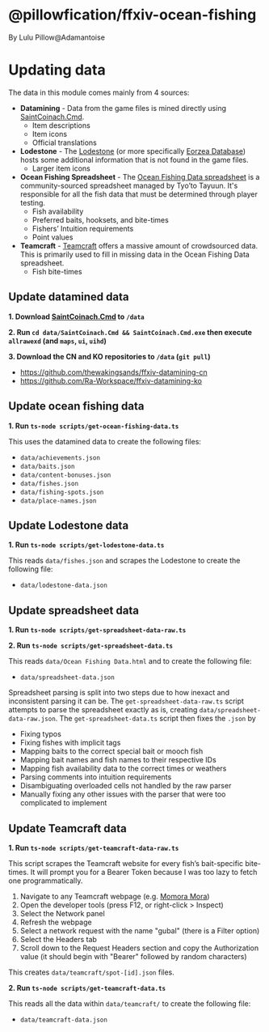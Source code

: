# @pillowfication/ffxiv-ocean-fishing

By Lulu Pillow@Adamantoise

# Updating data

The data in this module comes mainly from 4 sources:

- **Datamining** - Data from the game files is mined directly using [SaintCoinach.Cmd](https://github.com/xivapi/SaintCoinach/).
    - Item descriptions
    - Item icons
    - Official translations
- **Lodestone** - The [Lodestone](https://na.finalfantasyxiv.com/lodestone/) (or more specifically [Eorzea Database](https://na.finalfantasyxiv.com/lodestone/playguide/db/)) hosts some additional information that is not found in the game files.
    - Larger item icons
- **Ocean Fishing Spreadsheet** - The [Ocean Fishing Data spreadsheet](https://docs.google.com/spreadsheets/d/e/2PACX-1vRwGdlaadqwY_X7htQdIGbKmhaAue2leyrB7jj06gsuoCcdwxRQtDdqLKW0k-H3SJ7P7wvM1pi2zoJ2/pubhtml) is a community-sourced spreadsheet managed by Tyo’to Tayuun. It's responsible for all the fish data that must be determined through player testing.
    - Fish availability
    - Preferred baits, hooksets, and bite-times
    - Fishers’ Intuition requirements
    - Point values
- **Teamcraft** - [Teamcraft](https://ffxivteamcraft.com/) offers a massive amount of crowdsourced data. This is primarily used to fill in missing data in the Ocean Fishing Data spreadsheet.
    - Fish bite-times

## Update datamined data

**1. Download [SaintCoinach.Cmd](https://github.com/xivapi/SaintCoinach/releases) to `/data`**

**2. Run `cd data/SaintCoinach.Cmd && SaintCoinach.Cmd.exe` then execute `allrawexd` (and `maps`, `ui`, `uihd`)**

**3. Download the CN and KO repositories to `/data` (`git pull`)**

- https://github.com/thewakingsands/ffxiv-datamining-cn
- https://github.com/Ra-Workspace/ffxiv-datamining-ko

## Update ocean fishing data

**1. Run `ts-node scripts/get-ocean-fishing-data.ts`**

This uses the datamined data to create the following files:

- `data/achievements.json`
- `data/baits.json`
- `data/content-bonuses.json`
- `data/fishes.json`
- `data/fishing-spots.json`
- `data/place-names.json`

## Update Lodestone data

**1. Run `ts-node scripts/get-lodestone-data.ts`**

This reads `data/fishes.json` and scrapes the Lodestone to create the following file:

- `data/lodestone-data.json`

## Update spreadsheet data

**1. Run `ts-node scripts/get-spreadsheet-data-raw.ts`**

**2. Run `ts-node scripts/get-spreadsheet-data.ts`**

This reads `data/Ocean Fishing Data.html` and to create the following file:

- `data/spreadsheet-data.json`

Spreadsheet parsing is split into two steps due to how inexact and inconsistent parsing it can be. The `get-spreadsheet-data-raw.ts` script attempts to parse the spreadsheet exactly as is, creating `data/spreadsheet-data-raw.json`. The `get-spreadsheet-data.ts` script then fixes the `.json` by

- Fixing typos
- Fixing fishes with implicit tags
- Mapping baits to the correct special bait or mooch fish
- Mapping bait names and fish names to their respective IDs
- Mapping fish availability data to the correct times or weathers
- Parsing comments into intuition requirements
- Disambiguating overloaded cells not handled by the raw parser
- Manually fixing any other issues with the parser that were too complicated to implement

## Update Teamcraft data

**1. Run `ts-node scripts/get-teamcraft-data-raw.ts`**

This script scrapes the Teamcraft website for every fish’s bait-specific bite-times. It will prompt you for a Bearer Token because I was too lazy to fetch one programmatically.

1. Navigate to any Teamcraft webpage (e.g. [Momora Mora](https://ffxivteamcraft.com/db/en/item/29725/Momora-Mora))
2. Open the developer tools (press F12, or right-click > Inspect)
3. Select the Network panel
4. Refresh the webpage
5. Select a network request with the name "gubal" (there is a Filter option)
6. Select the Headers tab
7. Scroll down to the Request Headers section and copy the Authorization value (it should begin with "Bearer" followed by random characters)

This creates `data/teamcraft/spot-[id].json` files.

**2. Run `ts-node scripts/get-teamcraft-data.ts`**

This reads all the data within `data/teamcraft/` to create the following file:

- `data/teamcraft-data.json`
